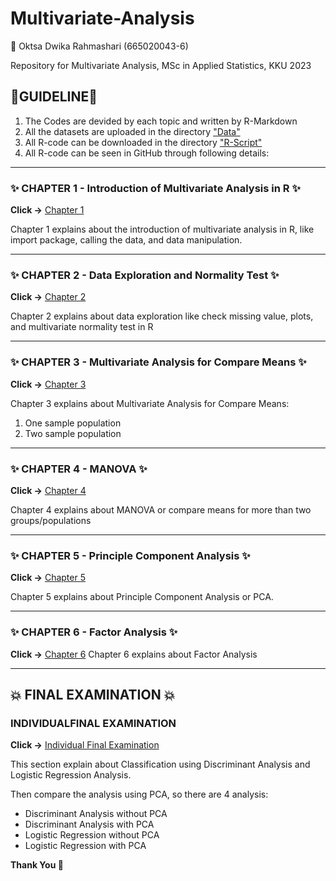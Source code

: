 # Multivariate-Analysis
📝 Oktsa Dwika Rahmashari (665020043-6)

Repository for Multivariate Analysis, MSc in Applied Statistics, KKU 2023

## 🐾GUIDELINE🐾
1. The Codes are devided by each topic and written by R-Markdown
2. All the datasets are uploaded in the directory ["Data"](https://github.com/oktsadwikar/Multivariate-Analysis/tree/main/Data)
3. All R-code can be downloaded in the directory ["R-Script"](https://github.com/oktsadwikar/Multivariate-Analysis/tree/main/R-Script)
4. All R-code can be seen in GitHub through following details:

---
### ✨ CHAPTER 1 - Introduction of Multivariate Analysis in R ✨
**Click ->** [Chapter 1](https://github.com/oktsadwikar/Multivariate-Analysis/blob/main/Chapter-1---Introduction-in-Multivariate-Analysis.md)

Chapter 1 explains about the introduction of multivariate analysis in R, like import package, calling the data, and data manipulation.

---


### ✨ CHAPTER 2 - Data Exploration and Normality Test ✨
  **Click ->** [Chapter 2](https://github.com/oktsadwikar/Multivariate-Analysis/blob/main/Chapter-2---Data-Exploration-and-Normality-Test.md)

  Chapter 2 explains about data exploration like check missing value, plots, and multivariate normality test in R

---

### ✨ CHAPTER 3 - Multivariate Analysis for Compare Means ✨
  **Click ->** [Chapter 3](https://github.com/oktsadwikar/Multivariate-Analysis/blob/main/Chapter-3---Multivariate-Analysis-for-Compare-Means.md)

  Chapter 3 explains about Multivariate Analysis for Compare Means:
  1. One sample population
  2. Two sample population

---

### ✨ CHAPTER 4 - MANOVA ✨
  **Click ->** [Chapter 4](https://github.com/oktsadwikar/Multivariate-Analysis/blob/main/Chapter-4---MANOVA.md)

  Chapter 4 explains about MANOVA or compare means for more than two groups/populations

---

### ✨ CHAPTER 5 - Principle Component Analysis ✨
  **Click ->** [Chapter 5](https://github.com/oktsadwikar/Multivariate-Analysis/blob/main/Chapter-5---PCA.md)

  Chapter 5 explains about Principle Component Analysis or PCA.

---

### ✨ CHAPTER 6 - Factor Analysis ✨
  **Click ->** [Chapter 6](https://github.com/oktsadwikar/Multivariate-Analysis/blob/main/Chapter-6---Factor-Analysis.md)
  Chapter 6 explains about Factor Analysis


***
## 💥 FINAL EXAMINATION 💥
### INDIVIDUALFINAL EXAMINATION
  **Click ->** [Individual Final Examination](https://github.com/oktsadwikar/Multivariate-Analysis/blob/main/Individual-Final-Examination.md)

  This section explain about Classification using Discriminant Analysis and Logistic Regression Analysis.

  Then compare the analysis using PCA, so there are 4 analysis:
  * Discriminant Analysis without PCA
  * Discriminant Analysis with PCA
  * Logistic Regression without PCA
  * Logistic Regression with PCA

**Thank You 🙌**

